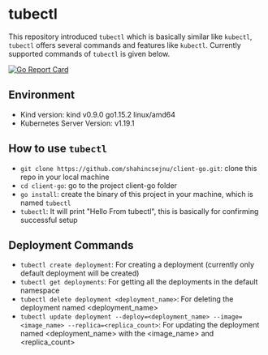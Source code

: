 # tubectl

This repository introduced `tubectl` which is basically similar like `kubectl`, `tubectl` offers several commands and features like `kubectl`. Currently supported commands of `tubectl` is given below.

[![Go Report Card](https://goreportcard.com/badge/github.com/shahincsejnu/client-go)](https://goreportcard.com/report/github.com/shahincsejnu/client-go)

## Environment

* Kind version: kind v0.9.0 go1.15.2 linux/amd64
* Kubernetes Server Version: v1.19.1

## How to use `tubectl`

* `git clone https://github.com/shahincsejnu/client-go.git`: clone this repo in your local machine
* `cd client-go`: go to the project client-go folder
* `go install`: create the binary of this project in your machine, which is named `tubectl`
* `tubectl`: It will print "Hello From tubectl", this is basically for confirming successful setup

## Deployment Commands

* `tubectl create deployment`: For creating a deployment (currently only default deployment will be created)
* `tubectl get deployments`: For getting all the deployments in the default namespace
* `tubectl delete deployment <deployment_name>`: For deleting the deployment named <deployment_name>
* `tubectl update deployment --deploy=<deployment_name> --image=<image_name> --replica=<replica_count>`: For updating the deployment named <deployment_name> with the <image_name> and <replica_count>